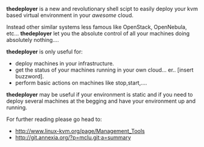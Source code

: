 **thedeployer** is a new and revolutionary shell scipt to easily deploy your kvm based virtual environment in your *awesome*
cloud.

Instead other similar systems less famous like OpenStack, OpenNebula, etc... **thedeployer** let you the
absolute control of all your machines doing absolutely nothing....

**thedeployer** is only useful for:
* deploy machines in your infrastructure.
* get the status of your machines running in your own cloud... er.. [insert buzzword].
* perform basic actions on machines like stop,start,....

**thedeployer** may be useful if your environment is static and if you need to deploy several machines at the begging
and have your environment up and running.



For further reading please go head to:
* http://www.linux-kvm.org/page/Management_Tools
* http://git.annexia.org/?p=mclu.git;a=summary
